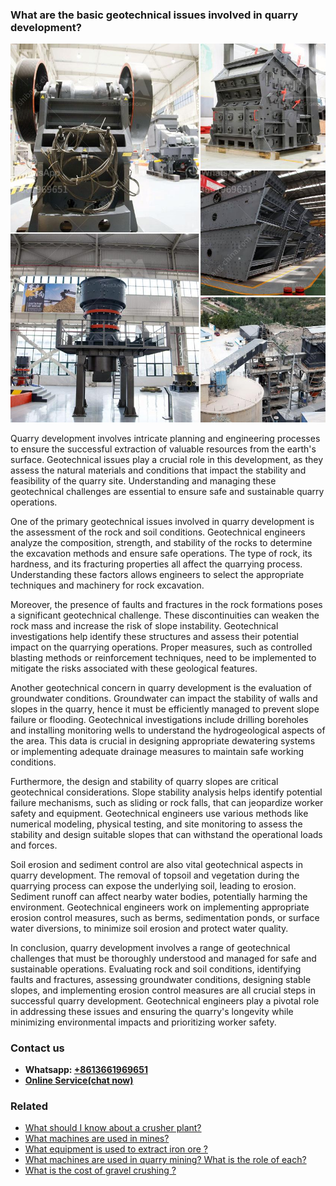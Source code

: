 <h3>What are the basic geotechnical issues involved in quarry development?</h3><img src='1701743050.jpg' alt=''><p>Quarry development involves intricate planning and engineering processes to ensure the successful extraction of valuable resources from the earth's surface. Geotechnical issues play a crucial role in this development, as they assess the natural materials and conditions that impact the stability and feasibility of the quarry site. Understanding and managing these geotechnical challenges are essential to ensure safe and sustainable quarry operations.</p><p>One of the primary geotechnical issues involved in quarry development is the assessment of the rock and soil conditions. Geotechnical engineers analyze the composition, strength, and stability of the rocks to determine the excavation methods and ensure safe operations. The type of rock, its hardness, and its fracturing properties all affect the quarrying process. Understanding these factors allows engineers to select the appropriate techniques and machinery for rock excavation.</p><p>Moreover, the presence of faults and fractures in the rock formations poses a significant geotechnical challenge. These discontinuities can weaken the rock mass and increase the risk of slope instability. Geotechnical investigations help identify these structures and assess their potential impact on the quarrying operations. Proper measures, such as controlled blasting methods or reinforcement techniques, need to be implemented to mitigate the risks associated with these geological features.</p><p>Another geotechnical concern in quarry development is the evaluation of groundwater conditions. Groundwater can impact the stability of walls and slopes in the quarry, hence it must be efficiently managed to prevent slope failure or flooding. Geotechnical investigations include drilling boreholes and installing monitoring wells to understand the hydrogeological aspects of the area. This data is crucial in designing appropriate dewatering systems or implementing adequate drainage measures to maintain safe working conditions.</p><p>Furthermore, the design and stability of quarry slopes are critical geotechnical considerations. Slope stability analysis helps identify potential failure mechanisms, such as sliding or rock falls, that can jeopardize worker safety and equipment. Geotechnical engineers use various methods like numerical modeling, physical testing, and site monitoring to assess the stability and design suitable slopes that can withstand the operational loads and forces.</p><p>Soil erosion and sediment control are also vital geotechnical aspects in quarry development. The removal of topsoil and vegetation during the quarrying process can expose the underlying soil, leading to erosion. Sediment runoff can affect nearby water bodies, potentially harming the environment. Geotechnical engineers work on implementing appropriate erosion control measures, such as berms, sedimentation ponds, or surface water diversions, to minimize soil erosion and protect water quality.</p><p>In conclusion, quarry development involves a range of geotechnical challenges that must be thoroughly understood and managed for safe and sustainable operations. Evaluating rock and soil conditions, identifying faults and fractures, assessing groundwater conditions, designing stable slopes, and implementing erosion control measures are all crucial steps in successful quarry development. Geotechnical engineers play a pivotal role in addressing these issues and ensuring the quarry's longevity while minimizing environmental impacts and prioritizing worker safety.</p><h3>Contact us</h3><ul><li><strong>Whatsapp:&nbsp;<a href="https://wa.me/8613661969651">+8613661969651</a></strong></li><li><a href="https://swt.shibang-china.com/?git&amp;zhl&amp;What are the basic geotechnical issues involved in quarry development"><strong>Online Service(chat now)</strong></a></li></ul><h3>Related</h3><ul><li><a href='What should I know about a crusher plant.md'>What should I know about a crusher plant?</a></li><li><a href='What machines are used in mines.md'>What machines are used in mines?</a></li><li><a href='What equipment is used to extract iron ore .md'>What equipment is used to extract iron ore ?</a></li><li><a href='What machines are used in quarry mining What is the role of each.md'>What machines are used in quarry mining? What is the role of each?</a></li><li><a href='What is the cost of gravel crushing .md'>What is the cost of gravel crushing ?</a></li></ul>